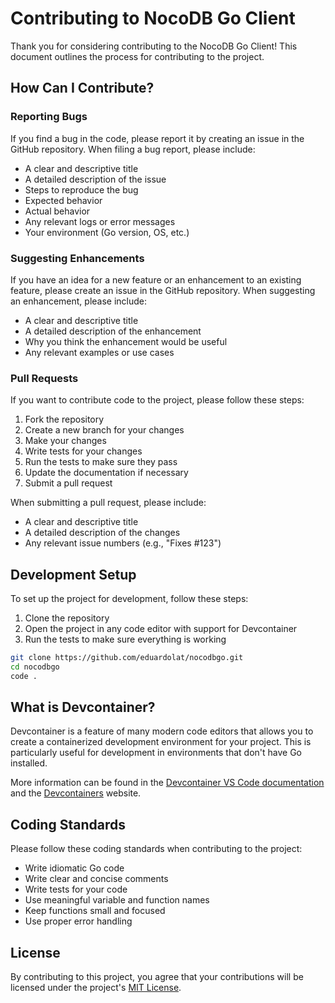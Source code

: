 # Contributing to NocoDB Go Client

Thank you for considering contributing to the NocoDB Go Client! This document
outlines the process for contributing to the project.

## How Can I Contribute?

### Reporting Bugs

If you find a bug in the code, please report it by creating an issue in the
GitHub repository. When filing a bug report, please include:

- A clear and descriptive title
- A detailed description of the issue
- Steps to reproduce the bug
- Expected behavior
- Actual behavior
- Any relevant logs or error messages
- Your environment (Go version, OS, etc.)

### Suggesting Enhancements

If you have an idea for a new feature or an enhancement to an existing feature,
please create an issue in the GitHub repository. When suggesting an enhancement,
please include:

- A clear and descriptive title
- A detailed description of the enhancement
- Why you think the enhancement would be useful
- Any relevant examples or use cases

### Pull Requests

If you want to contribute code to the project, please follow these steps:

1. Fork the repository
2. Create a new branch for your changes
3. Make your changes
4. Write tests for your changes
5. Run the tests to make sure they pass
6. Update the documentation if necessary
7. Submit a pull request

When submitting a pull request, please include:

- A clear and descriptive title
- A detailed description of the changes
- Any relevant issue numbers (e.g., "Fixes #123")

## Development Setup

To set up the project for development, follow these steps:

1. Clone the repository
2. Open the project in any code editor with support for Devcontainer
3. Run the tests to make sure everything is working

```bash
git clone https://github.com/eduardolat/nocodbgo.git
cd nocodbgo
code .
```

## What is Devcontainer?

Devcontainer is a feature of many modern code editors that allows you to create
a containerized development environment for your project. This is particularly
useful for development in environments that don't have Go installed.

More information can be found in the
[Devcontainer VS Code documentation](https://code.visualstudio.com/docs/devcontainers/containers)
and the [Devcontainers](https://containers.dev/) website.

## Coding Standards

Please follow these coding standards when contributing to the project:

- Write idiomatic Go code
- Write clear and concise comments
- Write tests for your code
- Use meaningful variable and function names
- Keep functions small and focused
- Use proper error handling

## License

By contributing to this project, you agree that your contributions will be
licensed under the project's [MIT License](LICENSE).
